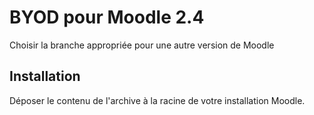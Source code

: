 # BYOD pour Moodle 2.4

Choisir la branche appropriée pour une autre version de Moodle

## Installation

Déposer le contenu de l'archive à la racine de votre installation Moodle.
